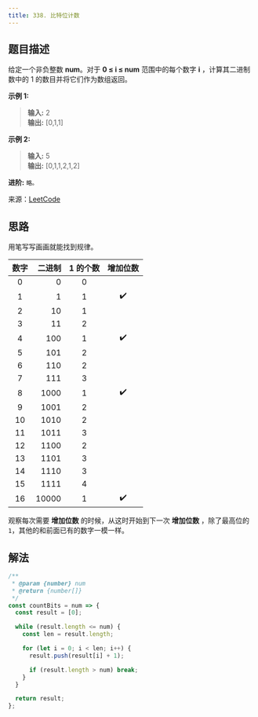 ```yaml
---
title: 338. 比特位计数
---
```


## 题目描述

给定一个非负整数 **num**。对于 **0 ≤ i ≤ num** 范围中的每个数字 **i** ，计算其二进制数中的 1 的数目并将它们作为数组返回。

**示例 1:**

> **输入:** 2  
> **输出:** [0,1,1]

**示例 2:**

> **输入:** 5  
> **输出:** [0,1,1,2,1,2]

**进阶:**
`略。`

来源：[LeetCode](https://leetcode-cn.com/problems/counting-bits/)

## 思路

用笔写写画画就能找到规律。

| 数字 | 二进制 | 1 的个数 | 增加位数 |
| :--: | -----: | :------: | :------: |
|  0   |      0 |    0     |
|  1   |      1 |    1     |    ✔️    |
|  2   |     10 |    1     |
|  3   |     11 |    2     |
|  4   |    100 |    1     |    ✔️    |
|  5   |    101 |    2     |
|  6   |    110 |    2     |
|  7   |    111 |    3     |
|  8   |   1000 |    1     |    ✔️    |
|  9   |   1001 |    2     |
|  10  |   1010 |    2     |
|  11  |   1011 |    3     |
|  12  |   1100 |    2     |
|  13  |   1101 |    3     |
|  14  |   1110 |    3     |
|  15  |   1111 |    4     |
|  16  |  10000 |    1     |    ✔️    |

观察每次需要 **增加位数** 的时候，从这时开始到下一次 **增加位数** ，除了最高位的`1`，其他的和前面已有的数字一模一样。

## 解法

```js
/**
 * @param {number} num
 * @return {number[]}
 */
const countBits = num => {
  const result = [0];

  while (result.length <= num) {
    const len = result.length;

    for (let i = 0; i < len; i++) {
      result.push(result[i] + 1);

      if (result.length > num) break;
    }
  }

  return result;
};
```
